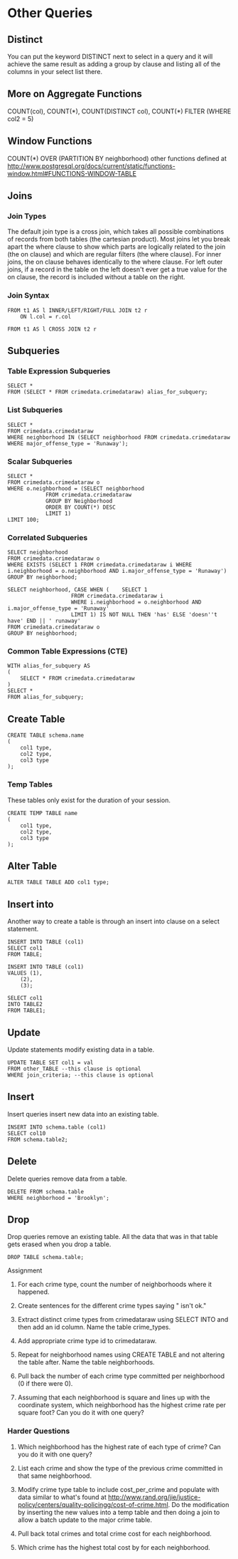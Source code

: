 # Other Queries

## Distinct
You can put the keyword DISTINCT next to select in a query and it will achieve the same result as adding a group by clause and listing all of the columns in your select list there.

## More on Aggregate Functions
COUNT(col), COUNT(\*), COUNT(DISTINCT col), COUNT(\*) FILTER (WHERE col2 = 5)

## Window Functions
COUNT(\*) OVER (PARTITION BY neighborhood) other functions defined at
http://www.postgresql.org/docs/current/static/functions-window.html#FUNCTIONS-WINDOW-TABLE

## Joins

### Join Types
The default join type is a cross join, which takes all possible combinations of records from both tables (the cartesian product).  Most joins let you break apart the where clause to show which parts are logically related to the join (the on clause) and which are regular filters (the where clause).  For inner joins, the on clause behaves identically to the where clause.  For left outer joins, if a record in the table on the left doesn't ever get a true value for the on clause, the record is included without a table on the right.

### Join Syntax
```
FROM t1 AS l INNER/LEFT/RIGHT/FULL JOIN t2 r
	ON l.col = r.col
```
```
FROM t1 AS l CROSS JOIN t2 r
```
## Subqueries

### Table Expression Subqueries
```
SELECT *
FROM (SELECT * FROM crimedata.crimedataraw) alias_for_subquery;
```

### List Subqueries
```
SELECT *
FROM crimedata.crimedataraw
WHERE neighborhood IN (SELECT neighborhood FROM crimedata.crimedataraw WHERE major_offense_type = 'Runaway');
```

### Scalar Subqueries
```
SELECT *
FROM crimedata.crimedataraw o
WHERE o.neighborhood = (SELECT neighborhood
			FROM crimedata.crimedataraw
			GROUP BY Neighborhood
			ORDER BY COUNT(*) DESC
			LIMIT 1)
LIMIT 100;
```


### Correlated Subqueries
```
SELECT neighborhood
FROM crimedata.crimedataraw o
WHERE EXISTS (SELECT 1 FROM crimedata.crimedataraw i WHERE i.neighborhood = o.neighborhood AND i.major_offense_type = 'Runaway')
GROUP BY neighborhood;
```
```
SELECT neighborhood, CASE WHEN (	SELECT 1
					FROM crimedata.crimedataraw i
					WHERE i.neighborhood = o.neighborhood AND i.major_offense_type = 'Runaway'
					LIMIT 1) IS NOT NULL THEN 'has' ELSE 'doesn''t have' END || ' runaway'
FROM crimedata.crimedataraw o
GROUP BY neighborhood;
```

### Common Table Expressions (CTE)
```
WITH alias_for_subquery AS
(
	SELECT * FROM crimedata.crimedataraw
)
SELECT *
FROM alias_for_subquery;
```


## Create Table
```
CREATE TABLE schema.name
(
	col1 type,
	col2 type,
	col3 type
);
```

### Temp Tables
These tables only exist for the duration of your session.
```
CREATE TEMP TABLE name
(
	col1 type,
	col2 type,
	col3 type
);
```

## Alter Table
```
ALTER TABLE TABLE ADD col1 type;
```

## Insert into
Another way to create a table is through an insert into clause on a select statement.
```
INSERT INTO TABLE (col1)
SELECT col1
FROM TABLE;
```
```
INSERT INTO TABLE (col1)
VALUES (1),
	(2),
	(3);
```
```
SELECT col1
INTO TABLE2
FROM TABLE1;
```
## Update
Update statements modify existing data in a table.
```
UPDATE TABLE SET col1 = val
FROM other_TABLE --this clause is optional
WHERE join_criteria; --this clause is optional
```

## Insert
Insert queries insert new data into an existing table.
```
INSERT INTO schema.table (col1)
SELECT col10
FROM schema.table2;
```

## Delete
Delete queries remove data from a table.
```
DELETE FROM schema.table
WHERE neighborhood = 'Brooklyn';
```

## Drop
Drop queries remove an existing table.  All the data that was in that table gets erased when you drop a table.
```
DROP TABLE schema.table;
```


Assignment

1. For each crime type, count the number of neighborhoods where it happened.

2. Create sentences for the different crime types saying "<crime type> isn't ok."

3. Extract distinct crime types from crimedataraw using SELECT INTO and then add an id column.  Name the table crime_types.

4. Add appropriate crime type id to crimedataraw.

5. Repeat for neighborhood names using CREATE TABLE and not altering the table after.  Name the table neighborhoods.

6. Pull back the number of each crime type committed per neighborhood (0 if there were 0).

7. Assuming that each neighborhood is square and lines up with the coordinate system, which neighborhood has the highest crime rate per square foot?  Can you do it with one query?

### Harder Questions

1. Which neighborhood has the highest rate of each type of crime?  Can you do it with one query?

2. List each crime and show the type of the previous crime committed in that same neighborhood.  

3. Modify crime type table to include cost_per_crime and populate with data similar to what's found at http://www.rand.org/jie/justice-policy/centers/quality-policingg/cost-of-crime.html.  Do the modification by inserting the new values into a temp table and then doing a join to allow a batch update to the major crime table.

4. Pull back total crimes and total crime cost for each neighborhood.

5. Which crime has the highest total cost by for each neighborhood.

